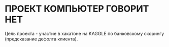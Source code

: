 # ПРОЕКТ КОМПЬЮТЕР ГОВОРИТ НЕТ

Цель проекта - участие в хакатоне на KAGGLE по банковскому скорингу (предсказание дефолта клиента).
